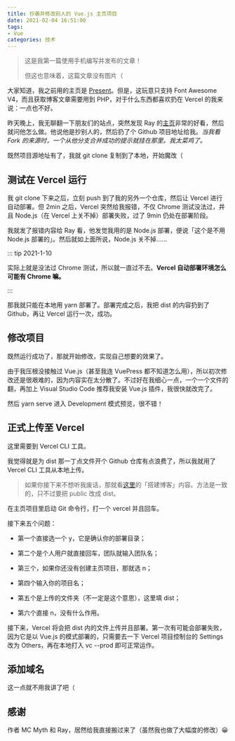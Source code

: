 ```yaml
---
title: 抄袭并修改别人的 Vue.js 主页项目
date: 2021-02-04 16:51:00
tags:
- Vue
categories: 技术
---
```


> 这是我第一篇使用手机编写并发布的文章！
> 
> 但这也意味着，这篇文章没有图片（

大家知道，我之前用的主页是 [Present](https://github.com/KawaiiZapic/Present)。但是，这玩意只支持 Font Awesome V4，而且获取博客文章需要用到 PHP，对于什么东西都喜欢扔在 Vercel 的我来说：一点也不好。

昨天晚上，我无聊翻一下朋友们的站点，突然发现 Ray 的[主页](https://r-ay.cn)非常的好看，然后就问他怎么做。他说他是抄别人的，然后扔了个 Github 项目地址给我。*当我看 Fork 的来源时，一个从他分支合并成功的提示就挂在那里。我太菜鸡了。*

既然项目源地址有了，我就 git clone 复制到了本地，开始魔改（

## 测试在 Vercel 运行

我 git clone 下来之后，立刻 push 到了我的另外一个仓库，然后让 Vercel 进行自动部署。但 2min 之后，Vercel 突然给我报错，不仅 Chrome 测试没法过，并且 Node.js（在 Vercel 上关不掉）部署失败，过了 9min 仍处在部署阶段。

我就发了报错内容给 Ray 看，他发觉我用的是 Node.js 部署，便说「这个是不用 Node.js 部署的」。然后就如上面所说，Node.js  关不掉......

::: tip 2021-1-10

实际上就是没法过 Chrome 测试，所以就一直过不去。**Vercel 自动部署环境怎么可能有 Chrome 嘛。**

:::

那我就只能在本地用 yarn 部署了。部署完成之后，我把 dist 的内容扔到了 Github，再让 Vercel 运行一次，成功。

## 修改项目

既然运行成功了，那就开始修改，实现自己想要的效果了。

由于我压根没接触过 Vue.js（甚至我连 VuePress 都不知道怎么用），所以初次修改还是很艰难的，因为内容实在太分散了。不过好在我细心一点，一个一个文件的翻，再加上 Visual Studio Code 推荐我安装 Vue.js 插件，我很快就改完了。

然后 yarn serve 进入 Development 模式预览，很不错！

## 正式上传至 Vercel

这里需要到 Vercel CLI 工具。

我觉得就是为 dist 那一丁点文件开个 Github 仓库有点浪费了，所以我就用了 Vercel CLI 工具从本地上传。

> 如果你接下来不想听我废话，那就看[这里](https://sspai.com/post/63028)的「搭建博客」内容。方法是一致的，只不过要把 public 改成 dist。

在主页项目里启动 Git 命令行，打一个 vercel 并且回车。

接下来五个问题：

- 第一个直接选一个 y，它是确认你的部署目录；

- 第二个是个人用户就直接回车，团队就输入团队名；

- 第三个，如果你还没有创建主页项目，那就选 n；

- 第四个输入你的项目名；

- 第五个是上传的文件夹（不一定是这个意思），这里填 dist；

- 第六个直接 n，没有什么作用。

接下来，Vercel 将会把 dist 内的文件上传并且部署。第一次有可能会部署失败，因为它是以 Vue.js 的模式部署的，只需要去一下 Vercel 项目控制台的 Settings 改为 Others，再在本地打入 vc --prod 即可正常运作。

## 添加域名

这一点就不用我讲了吧（

## 感谢

作者 MC Myth 和 Ray，居然给我直接搬过来了（虽然我也做了大幅度的修改）😀
